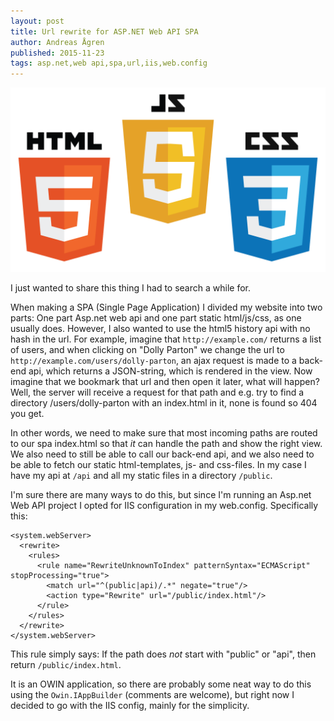 ```yaml
---
layout: post
title: Url rewrite for ASP.NET Web API SPA
author: Andreas Ågren
published: 2015-11-23
tags: asp.net,web api,spa,url,iis,web.config
---
```


![HTML JS CSS](/images/html-css-js.png)

I just wanted to share this thing I had to search a while for.

When making a SPA (Single Page Application) I divided my website into two parts: One part Asp.net web api and one part static html/js/css, as one usually does. However, I also wanted to use the html5 history api with no hash in the url. For example, imagine that `http://example.com/` returns a list of users, and when clicking on "Dolly Parton" we change the url to `http://example.com/users/dolly-parton`, an ajax request is made to a back-end api, which returns a JSON-string, which is rendered in the view. Now imagine that we bookmark that url and then open it later, what will happen? Well, the server will receive a request for that path and e.g. try to find a directory /users/dolly-parton with an index.html in it, none is found so 404 you get.

<!--more-->

In other words, we need to make sure that most incoming paths are routed to our spa index.html so that *it* can handle the path and show the right view. We also need to still be able to call our back-end api, and we also need to be able to fetch our static html-templates, js- and css-files. In my case I have my api at `/api` and all my static files in a directory `/public`.

I'm sure there are many ways to do this, but since I'm running an Asp.net Web API project I opted for IIS configuration in my web.config. Specifically this:

    <system.webServer>
      <rewrite>
        <rules>
          <rule name="RewriteUnknownToIndex" patternSyntax="ECMAScript" stopProcessing="true">
            <match url="^(public|api)/.*" negate="true"/>
            <action type="Rewrite" url="/public/index.html"/>
          </rule>
        </rules>
      </rewrite>
    </system.webServer>

This rule simply says: If the path does *not* start with "public" or "api", then return `/public/index.html`.


It is an OWIN application, so there are probably some neat way to do this using the `Owin.IAppBuilder` (comments are welcome), but right now I decided to go with the IIS config, mainly for the simplicity.

